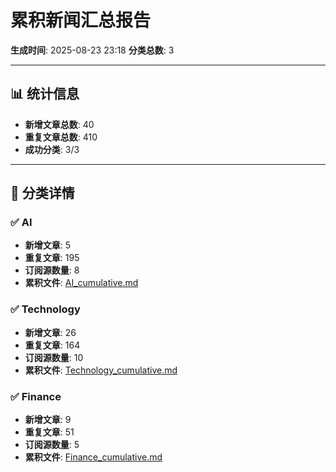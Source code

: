 # 累积新闻汇总报告

**生成时间**: 2025-08-23 23:18
**分类总数**: 3

---

## 📊 统计信息

- **新增文章总数**: 40
- **重复文章总数**: 410
- **成功分类**: 3/3

---

## 📂 分类详情

### ✅ AI
- **新增文章**: 5
- **重复文章**: 195
- **订阅源数量**: 8
- **累积文件**: [AI_cumulative.md](./AI_cumulative.md)

### ✅ Technology
- **新增文章**: 26
- **重复文章**: 164
- **订阅源数量**: 10
- **累积文件**: [Technology_cumulative.md](./Technology_cumulative.md)

### ✅ Finance
- **新增文章**: 9
- **重复文章**: 51
- **订阅源数量**: 5
- **累积文件**: [Finance_cumulative.md](./Finance_cumulative.md)
